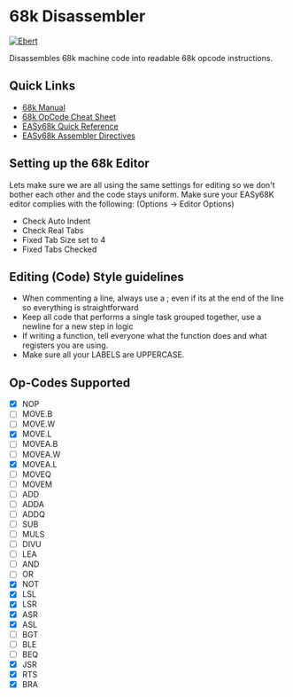 # 68k Disassembler
[![Ebert](https://ebertapp.io/badges/952t17QSexgENbUMPPvdie3m.svg)](https://ebertapp.io/github/ajosg/68kDisassembler)

Disassembles 68k machine code into readable 68k opcode instructions.

## Quick Links
- [68k Manual](https://www.nxp.com/files-static/archives/doc/ref_manual/M68000PRM.pdf)
- [68k OpCode Cheat Sheet](http://goldencrystal.free.fr/M68kOpcodes-v2.3.pdf)
- [EASy68k Quick Reference](http://www.easy68k.com/files/EASy68KQuickRef.pdf)
- [EASy68k Assembler Directives](http://lux.dmcs.pl/pn/asembler_68000/asm.html#tth_sEc4)

## Setting up the 68k Editor
Lets make sure we are all using the same settings for editing so we don't bother each other and the code stays uniform.
Make sure your EASy68K editor complies with the following: (Options -> Editor Options)

- Check Auto Indent
- Check Real Tabs
- Fixed Tab Size set to 4
- Fixed Tabs Checked

## Editing (Code) Style guidelines
- When commenting a line, always use a ; even if its at the end of the line so everything is straightforward
- Keep all code that performs a single task grouped together, use a newline for a new step in logic
- If writing a function, tell everyone what the function does and what registers you are using.
- Make sure all your LABELS are UPPERCASE.

## Op-Codes Supported
- [X] NOP
- [ ] MOVE.B
- [ ] MOVE.W
- [X] MOVE.L
- [ ] MOVEA.B
- [ ] MOVEA.W
- [X] MOVEA.L
- [ ] MOVEQ
- [ ] MOVEM
- [ ] ADD
- [ ] ADDA
- [ ] ADDQ
- [ ] SUB
- [ ] MULS
- [ ] DIVU
- [ ] LEA
- [ ] AND
- [ ] OR
- [X] NOT
- [X] LSL
- [X] LSR
- [X] ASR
- [X] ASL
- [ ] BGT
- [ ] BLE
- [ ] BEQ
- [X] JSR
- [X] RTS
- [X] BRA
